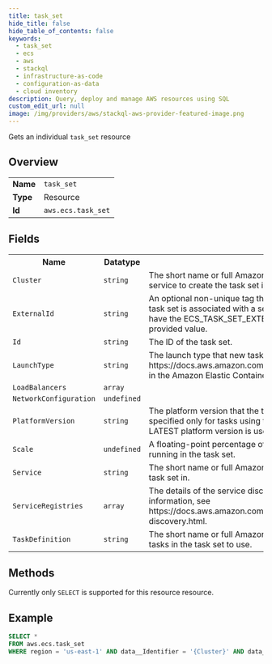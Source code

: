 ```yaml
---
title: task_set
hide_title: false
hide_table_of_contents: false
keywords:
  - task_set
  - ecs
  - aws
  - stackql
  - infrastructure-as-code
  - configuration-as-data
  - cloud inventory
description: Query, deploy and manage AWS resources using SQL
custom_edit_url: null
image: /img/providers/aws/stackql-aws-provider-featured-image.png
---
```

Gets an individual <code>task_set</code> resource

## Overview
<table><tbody>
<tr><td><b>Name</b></td><td><code>task_set</code></td></tr>
<tr><td><b>Type</b></td><td>Resource</td></tr>
<tr><td><b>Id</b></td><td><code>aws.ecs.task_set</code></td></tr>
</tbody></table>

## Fields
<table><tbody>
<tr><th>Name</th><th>Datatype</th><th>Description</th></tr>
<tr><td><code>Cluster</code></td><td><code>string</code></td><td>The short name or full Amazon Resource Name (ARN) of the cluster that hosts the service to create the task set in.</td></tr><tr><td><code>ExternalId</code></td><td><code>string</code></td><td>An optional non-unique tag that identifies this task set in external systems. If the task set is associated with a service discovery registry, the tasks in this task set will have the ECS_TASK_SET_EXTERNAL_ID AWS Cloud Map attribute set to the provided value. </td></tr><tr><td><code>Id</code></td><td><code>string</code></td><td>The ID of the task set.</td></tr><tr><td><code>LaunchType</code></td><td><code>string</code></td><td>The launch type that new tasks in the task set will use. For more information, see https://docs.aws.amazon.com/AmazonECS/latest/developerguide/launch_types.html in the Amazon Elastic Container Service Developer Guide. </td></tr><tr><td><code>LoadBalancers</code></td><td><code>array</code></td><td></td></tr><tr><td><code>NetworkConfiguration</code></td><td><code>undefined</code></td><td></td></tr><tr><td><code>PlatformVersion</code></td><td><code>string</code></td><td>The platform version that the tasks in the task set should use. A platform version is specified only for tasks using the Fargate launch type. If one isn't specified, the LATEST platform version is used by default.</td></tr><tr><td><code>Scale</code></td><td><code>undefined</code></td><td>A floating-point percentage of the desired number of tasks to place and keep running in the task set.</td></tr><tr><td><code>Service</code></td><td><code>string</code></td><td>The short name or full Amazon Resource Name (ARN) of the service to create the task set in.</td></tr><tr><td><code>ServiceRegistries</code></td><td><code>array</code></td><td>The details of the service discovery registries to assign to this task set. For more information, see https://docs.aws.amazon.com/AmazonECS/latest/developerguide/service-discovery.html.</td></tr><tr><td><code>TaskDefinition</code></td><td><code>string</code></td><td>The short name or full Amazon Resource Name (ARN) of the task definition for the tasks in the task set to use.</td></tr>
</tbody></table>

## Methods
Currently only <code>SELECT</code> is supported for this resource resource.

## Example
```sql
SELECT * 
FROM aws.ecs.task_set
WHERE region = 'us-east-1' AND data__Identifier = '{Cluster}' AND data__Identifier = '{Service}' AND data__Identifier = '{Id}'
```
